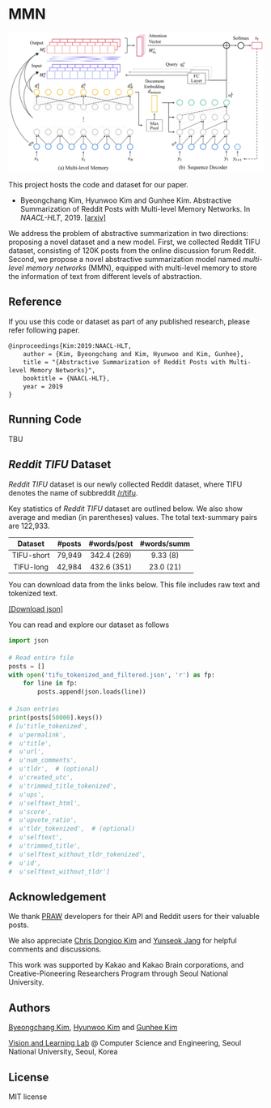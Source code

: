 # MMN

![mmn model](./assets/mmn_model.png)

This project hosts the code and dataset for our paper.

- Byeongchang Kim, Hyunwoo Kim and Gunhee Kim. Abstractive Summarization of Reddit Posts with Multi-level Memory Networks. In *NAACL-HLT*, 2019. [[arxiv]](https://arxiv.org/abs/1811.00783)

We address the problem of abstractive summarization in two directions: proposing a novel dataset and a new model.
First, we collected Reddit TIFU dataset, consisting of 120K posts from the online discussion forum Reddit.
Second, we propose a novel abstractive summarization model named *multi-level memory networks* (MMN), equipped with multi-level memory to store the information of text from different levels of abstraction.

## Reference

If you use this code or dataset as part of any published research, please refer following paper.

```
@inproceedings{Kim:2019:NAACL-HLT,
    author = {Kim, Byeongchang and Kim, Hyunwoo and Kim, Gunhee},
    title = "{Abstractive Summarization of Reddit Posts with Multi-level Memory Networks}",
    booktitle = {NAACL-HLT},
    year = 2019
}
```

## Running Code

TBU

## *Reddit TIFU* Dataset

*Reddit TIFU* dataset is our newly collected Reddit dataset, where TIFU denotes the name of subbreddit [/r/tifu](https://www.reddit.com/r/tifu/).

Key statistics of *Reddit TIFU* dataset are outlined below.
We also show average and median (in parentheses) values.
The total text-summary pairs are 122,933.

| Dataset      | #posts    | #words/post | #words/summ |
|:------------:|:---------:|:-----------:|:-----------:|
| TIFU-short   | 79,949    | 342.4 (269) | 9.33 (8)    |
| TIFU-long    | 42,984    | 432.6 (351) | 23.0 (21)   |

You can download data from the links below.
This file includes raw text and tokenized text.

[[Download json]](https://drive.google.com/open?id=1ffWfITKFMJeqjT8loC8aiCLRNJpc_XnF)

You can read and explore our dataset as follows

```python
import json

# Read entire file
posts = []
with open('tifu_tokenized_and_filtered.json', 'r') as fp:
    for line in fp:
        posts.append(json.loads(line))

# Json entries
print(posts[50000].keys())
# [u'title_tokenized',
#  u'permalink',
#  u'title',
#  u'url',
#  u'num_comments',
#  u'tldr',  # (optional)
#  u'created_utc',
#  u'trimmed_title_tokenized',
#  u'ups',
#  u'selftext_html',
#  u'score',
#  u'upvote_ratio',
#  u'tldr_tokenized',  # (optional)
#  u'selftext',
#  u'trimmed_title',
#  u'selftext_without_tldr_tokenized',
#  u'id',
#  u'selftext_without_tldr']
```

## Acknowledgement

We thank [PRAW](https://praw.readthedocs.io/en/latest/) developers for their API and Reddit users for their valuable posts.

We also appreciate [Chris Dongjoo Kim](http://vision.snu.ac.kr/people/dongjookim.html) and [Yunseok Jang](https://yunseokjang.github.io) for helpful comments and discussions.

This work was supported by Kakao and Kakao Brain corporations, and Creative-Pioneering Researchers Program through Seoul National University.

## Authors

[Byeongchang Kim](http://vision.snu.ac.kr/people/byeongchangkim.html), [Hyunwoo Kim](http://vision.snu.ac.kr/people/hyunwookim.html) and [Gunhee Kim](http://vision.snu.ac.kr/~gunhee/)

[Vision and Learning Lab](http://vision.snu.ac.kr/) @ Computer Science and Engineering, Seoul National University, Seoul, Korea

## License

MIT license
